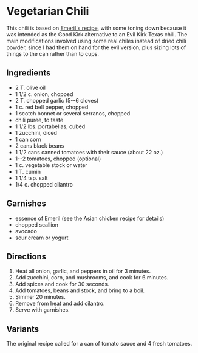 # Vegetarian Chili

This chili is based on [Emeril's recipe](http://www.foodnetwork.com/recipes/emeril-lagasse/vegetarian-chili-recipe.html), with some toning down because it was intended as the Good Kirk alternative to an Evil Kirk Texas chili.  The main modifications involved using some real chiles instead of dried chili powder, since I had them on hand for the evil version, plus sizing lots of things to the can rather than to cups.

## Ingredients

* 2 T. olive oil
* 1 1/2 c. onion, chopped
* 2 T. chopped garlic (5--6 cloves)
* 1 c. red bell pepper, chopped
* 1 scotch bonnet or several serranos, chopped
* chili puree, to taste
* 1 1/2 lbs. portabellas, cubed
* 1 zucchini, diced
* 1 can corn
* 2 cans black beans
* 1 1/2 cans canned tomatoes with their sauce (about 22 oz.)
* 1--2 tomatoes, chopped (optional)
* 1 c. vegetable stock or water
* 1 T. cumin
* 1 1/4 tsp. salt
* 1/4 c. chopped cilantro

## Garnishes

* essence of Emeril (see the Asian chicken recipe for details)
* chopped scallion
* avocado
* sour cream or yogurt

## Directions

1. Heat all onion, garlic, and peppers in oil for 3 minutes.
2. Add zucchini, corn, and mushrooms, and cook for 6 minutes.
3. Add spices and cook for 30 seconds.
4. Add tomatoes, beans and stock, and bring to a boil.
5. Simmer 20 minutes.
6. Remove from heat and add cilantro.
7. Serve with garnishes.

## Variants

The original recipe called for a can of tomato sauce and 4 fresh tomatoes.


